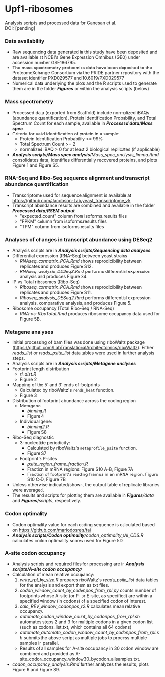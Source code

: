 # Upf1-ribosomes
 
Analysis scripts and processed data for Ganesan et al.<br/>
DOI: [pending]

### Data availability
* Raw sequencing data generated in this study have been deposited and are available at NCBI's Gene Expression Omnibus (GEO) under accession number GSE186795.
* The mass spectrometry proteomics data have been deposited to the ProteomeXchange Consortium via the PRIDE partner repository with the dataset identifier PXD029577 and 10.6019/PXD029577.
* Numerical data underlying the plots and the R scripts used to generate them are in the folder _**Figures**_ or within the analysis scripts (below)

### Mass spectrometry
* Processed data (exported from Scaffold) include normalized iBAQs (abundance quantification), Protein Identification Probability, and Total Spectrum Count for each sample, available in _**Processed data**/**Mass spec**_
* Criteria for valid identification of protein in a sample:
	* Protein Identification Probability >= 99%
	* Total Spectrum Count >= 2
	* normalized iBAQ > 0 for at least 2 biological replicates (if applicable)
* _**Analysis scripts/Mass spec analysis**/Mass_spec_analysis_limma.Rmd_ consolidates data, identifies differentially recovered proteins, and plots Figure 1 and Figure S5.

### RNA-Seq and Ribo-Seq sequence alignment and transcript abundance quantification
* Transcriptome used for sequence alignment is available at https://github.com/Jacobson-Lab/yeast_transcriptome_v5
* Transcript abundance results are combined and available in the folder _**Processed data**/**RSEM output**_
	* "expected_count" column from isoforms.results files
	* "FPKM" column from isoforms.results files
	* "TPM" column from isoforms.results files

### Analyses of changes in transcript abundance using DESeq2
* Analysis scripts are in _**Analysis scripts/Sequencing data analyses**_
* Differential expression (RNA-Seq) between yeast strains
  * _RNAseq_cormatrix_PCA.Rmd_ shows reprodicibility between replicates and produces Figure S12.
  * _RNAseq_analysis_DESeq2.Rmd_ performs differential expression analysis and produces Figure S4.
* IP vs Total ribosomes (Ribo-Seq)
  * _Riboseq_cormatrix_PCA.Rmd_ shows reprodicibility between replicates and produces Figure S11.
  * _Riboseq_analysis_DESeq2.Rmd_ performs differential expression analysis, comparative analysis, and produces Figure 5.
* Ribosome occupancy (Total Ribo-Seq / RNA-Seq)
	 * _RNA-vs-RiboTotal.Rmd_ produces ribosome occupancy data used for Figure 5B.

### Metagene analyses
* Initial processing of bam files was done using riboWaltz package (https://github.com/LabTranslationalArchitectomics/riboWaltz). Either _reads_list_ or _reads_psite_list_ data tables were used in further analysis steps. 
* Analysis scripts are in _**Analysis scripts/Metagene analyses**_
* Footprint length distribution
	* _rl_dist.R_
	* Figure 2
* Mapping of the 5’ and 3’ ends of footprints
	* Calculated by riboWaltz's `rends_heat` function. 
	* Figure 3
* Distribution of footprint abundance across the coding region
	* Metagene: 
		* _binning.R_
		* Figure 4
	* Individual gene:
		* _binning2.R_
		* Figure S8
* Ribo-Seq diagnostic
  * 3-nucleotide periodicity:
    * Calculated by riboWaltz's `metaprofile_psite` function.
    * Figure S7
  * Footprint's P-sites 
  	* _psite_region_frame_fraction.R_
  	* Fraction in mRNA regions: Figure S10 A-B, Figure 7A
  	* Fraction of footprint's reading frames in an mRNA region: Figure S10 C-D, Figure 7B
* Unless otherwise indicated/shown, the output table of replicate libraries were averaged. 
* The results and scripts for plotting them are available in _**Figures**/data_ and _**Figures**/scripts_, respectively.

### Codon optimality
* Codon optimality value for each coding sequence is calculated based on https://github.com/mariodosreis/tai
* _**Analysis scripts/Codon optimality**/codon_optimality_tAI_CDS.R_ calculates codon optimality scores used for Figure 5D

### A-site codon occupancy
* Analysis scripts and required files for processing are in _**Analysis scripts/A-site codon occupancy/**_
* Calculation of mean relative occupancy:
	1. _write_rpl_by_size.R_ prepares riboWaltz's _reads_psite_list_ data tables for the analysis and export them as txt files.
	2. _codon_window_count_by_codonpos_from_rpl.py_ counts number of footprints whose A-site (or P- or E-site, as specified) are within a specified window (in codons) of a specified codon of interest.
	3. _calc_REV_window_codonpos_v2.R_ calculates mean relative occupancy.
	* _automate_codon_window_count_by_codonpos_from_rpl.sh_ automates steps 2 and 3 for multiple codons in a given codon list (such as codons_list.txt, which contains all 64 codons)
	* _automate_automate_codon_window_count_by_codonpos_from_rpl.sh_ submits the above script as multiple jobs to process multiple samples in parallel.
	* Results of all samples for A-site occupancy in 30 codon window are combined and provided as A-site_codon_occupancy_window30_bycodon_allsamples.txt.
* _codon_occupancy_analysis.Rmd_ further analyzes the results, plots Figure 6 and Figure S9.
